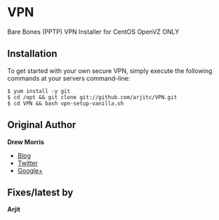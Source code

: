 # VPN

Bare Bones (PPTP) VPN Installer for CentOS OpenVZ ONLY

## Installation

To get started with your own secure VPN, simply execute the following commands at your servers command-line:

	$ yum install -y git
	$ cd /opt && git clone git://github.com/arjitc/VPN.git
	$ cd VPN && bash vpn-setup-vanilla.sh


## Original Author

**Drew Morris**

+ [Blog](http://drewsymo.com)
+ [Twitter](http://twitter.com/drewsymo)
+ [Google+](https://plus.google.com/u/0/114153589610660530694)

## Fixes/latest by

**Arjit**
